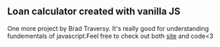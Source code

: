 <h2>Loan calculator created with vanilla JS</h2>

<p>One more project by Brad Traversy. It's really good for understanding fundementals of javascript.Feel free to check out both <a href="https://dorukozerr.github.io/loanCalculator/">site</a> and code<3</a></p>
